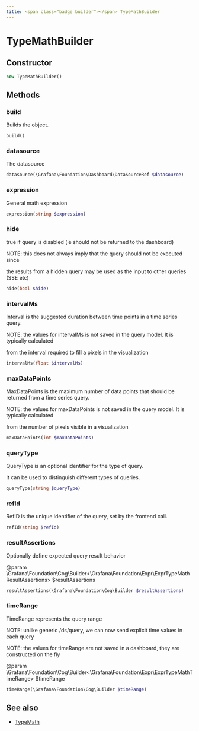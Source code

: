 ```yaml
---
title: <span class="badge builder"></span> TypeMathBuilder
---
```

# <span class="badge builder"></span> TypeMathBuilder

## Constructor

```php
new TypeMathBuilder()
```
## Methods

### <span class="badge object-method"></span> build

Builds the object.

```php
build()
```

### <span class="badge object-method"></span> datasource

The datasource

```php
datasource(\Grafana\Foundation\Dashboard\DataSourceRef $datasource)
```

### <span class="badge object-method"></span> expression

General math expression

```php
expression(string $expression)
```

### <span class="badge object-method"></span> hide

true if query is disabled (ie should not be returned to the dashboard)

NOTE: this does not always imply that the query should not be executed since

the results from a hidden query may be used as the input to other queries (SSE etc)

```php
hide(bool $hide)
```

### <span class="badge object-method"></span> intervalMs

Interval is the suggested duration between time points in a time series query.

NOTE: the values for intervalMs is not saved in the query model.  It is typically calculated

from the interval required to fill a pixels in the visualization

```php
intervalMs(float $intervalMs)
```

### <span class="badge object-method"></span> maxDataPoints

MaxDataPoints is the maximum number of data points that should be returned from a time series query.

NOTE: the values for maxDataPoints is not saved in the query model.  It is typically calculated

from the number of pixels visible in a visualization

```php
maxDataPoints(int $maxDataPoints)
```

### <span class="badge object-method"></span> queryType

QueryType is an optional identifier for the type of query.

It can be used to distinguish different types of queries.

```php
queryType(string $queryType)
```

### <span class="badge object-method"></span> refId

RefID is the unique identifier of the query, set by the frontend call.

```php
refId(string $refId)
```

### <span class="badge object-method"></span> resultAssertions

Optionally define expected query result behavior

@param \Grafana\Foundation\Cog\Builder<\Grafana\Foundation\Expr\ExprTypeMathResultAssertions> $resultAssertions

```php
resultAssertions(\Grafana\Foundation\Cog\Builder $resultAssertions)
```

### <span class="badge object-method"></span> timeRange

TimeRange represents the query range

NOTE: unlike generic /ds/query, we can now send explicit time values in each query

NOTE: the values for timeRange are not saved in a dashboard, they are constructed on the fly

@param \Grafana\Foundation\Cog\Builder<\Grafana\Foundation\Expr\ExprTypeMathTimeRange> $timeRange

```php
timeRange(\Grafana\Foundation\Cog\Builder $timeRange)
```

## See also

 * <span class="badge object-type-class"></span> [TypeMath](./object-TypeMath.md)
